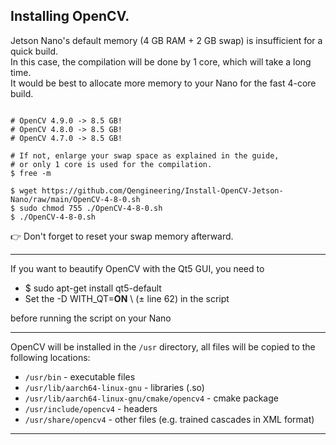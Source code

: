 
## Installing OpenCV.
Jetson Nano's default memory (4 GB RAM + 2 GB swap) is insufficient for a quick build.<br/>
In this case, the compilation will be done by 1 core, which will take a long time.<br/>
It would be best to allocate more memory to your Nano for the fast 4-core build.<br/>
```

# OpenCV 4.9.0 -> 8.5 GB!
# OpenCV 4.8.0 -> 8.5 GB!
# OpenCV 4.7.0 -> 8.5 GB!

# If not, enlarge your swap space as explained in the guide, 
# or only 1 core is used for the compilation.
$ free -m

$ wget https://github.com/Qengineering/Install-OpenCV-Jetson-Nano/raw/main/OpenCV-4-8-0.sh
$ sudo chmod 755 ./OpenCV-4-8-0.sh
$ ./OpenCV-4-8-0.sh
```
:point_right: Don't forget to reset your swap memory afterward.

------------

If you want to beautify OpenCV with the Qt5 GUI, you need to
- $ sudo apt-get install qt5-default
- Set the -D WITH_QT=**ON** \ (± line 62) in the script<br/>
 
before running the script on your Nano

------------

OpenCV will be installed in the `/usr` directory, all files will be copied to the following locations:<br/>

- `/usr/bin` - executable files<br/>
- `/usr/lib/aarch64-linux-gnu` - libraries (.so)<br/>
- `/usr/lib/aarch64-linux-gnu/cmake/opencv4` - cmake package<br/>
- `/usr/include/opencv4` - headers<br/>
- `/usr/share/opencv4` - other files (e.g. trained cascades in XML format)<br/>

------------
